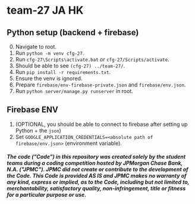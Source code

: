 # team-27 JA HK


## Python setup (backend + firebase)
0. Navigate to root.
1. Run `python -m venv cfg-27`.
2. Run `cfg-27\Scripts\activate.bat` or `cfg-27/Scripts/activate`.
3. Should be able to see `(cfg-27) ../team-27/`.
4. Run `pip install -r requirements.txt`.
5. Ensure the venv is ignored.
6. Prepare `firebase/env-firebase-private.json` and `firebase/env.json`.
7. Run `python server/manage.py runserver` in root.

## Firebase ENV
1. (OPTIONAL, you should be able to connect to firebase after setting up Python + the `json`)
2. Set `GOOGLE_APPLICATION_CREDENTIALS=<absolute path of firebase/env.json>` (environment variable).

##### The code ("Code") in this repository was created solely by the student teams during a coding competition hosted by JPMorgan Chase Bank, N.A. ("JPMC").						JPMC did not create or contribute to the development of the Code.  This Code is provided AS IS and JPMC makes no warranty of any kind, express or implied, as to the Code,						including but not limited to, merchantability, satisfactory quality, non-infringement, title or fitness for a particular purpose or use.